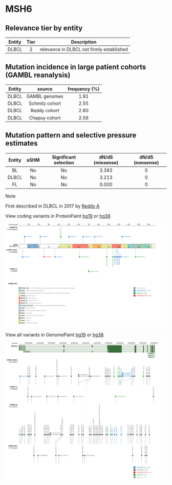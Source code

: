 # MSH6

## Relevance tier by entity

|Entity|Tier|Description                              |
|:------:|:----:|-----------------------------------------|
|DLBCL |2   |relevance in DLBCL not firmly established|

## Mutation incidence in large patient cohorts (GAMBL reanalysis)

|Entity|source        |frequency (%)|
|:------:|:--------------:|:-------------:|
|DLBCL |GAMBL genomes |1.91         |
|DLBCL |Schmitz cohort|2.55         |
|DLBCL |Reddy cohort  |2.60         |
|DLBCL |Chapuy cohort |2.56         |

## Mutation pattern and selective pressure estimates

|Entity|aSHM|Significant selection|dN/dS (missense)|dN/dS (nonsense)|
|:------:|:----:|:---------------------:|:----------------:|:----------------:|
|BL    |No  |No                   |3.383           |0               |
|DLBCL |No  |No                   |3.213           |0               |
|FL    |No  |No                   |0.000           |0               |


> [!NOTE]
> First described in DLBCL in 2017 by [Reddy A](https://pubmed.ncbi.nlm.nih.gov/28985567)


View coding variants in ProteinPaint [hg19](https://morinlab.github.io/LLMPP/GAMBL/MSH6_protein.html)  or [hg38](https://morinlab.github.io/LLMPP/GAMBL/MSH6_protein_hg38.html)

![image](images/proteinpaint/MSH6_NM_000179.svg)

View all variants in GenomePaint [hg19](https://morinlab.github.io/LLMPP/GAMBL/MSH6.html)  or [hg38](https://morinlab.github.io/LLMPP/GAMBL/MSH6_hg38.html)

![image](images/proteinpaint/MSH6.svg)
